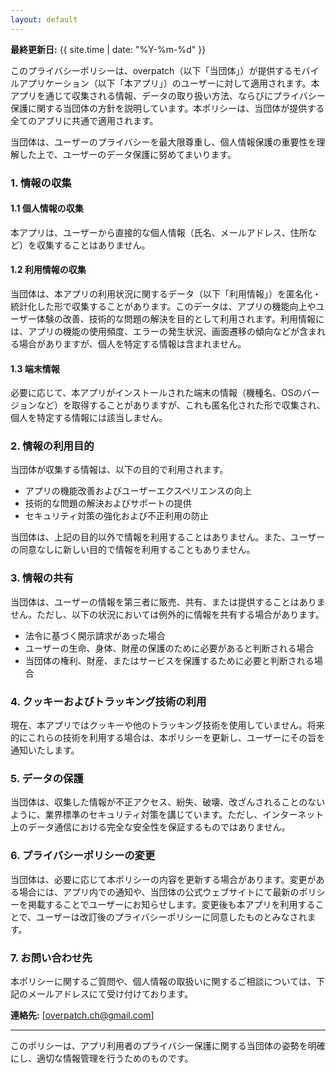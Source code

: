 ```yaml
---
layout: default
---
```


**最終更新日:** {{ site.time | date: "%Y-%m-%d" }}

このプライバシーポリシーは、overpatch（以下「当団体」）が提供するモバイルアプリケーション（以下「本アプリ」）のユーザーに対して適用されます。本アプリを通じて収集される情報、データの取り扱い方法、ならびにプライバシー保護に関する当団体の方針を説明しています。本ポリシーは、当団体が提供する全てのアプリに共通で適用されます。

当団体は、ユーザーのプライバシーを最大限尊重し、個人情報保護の重要性を理解した上で、ユーザーのデータ保護に努めてまいります。

### 1. 情報の収集

#### 1.1 個人情報の収集
本アプリは、ユーザーから直接的な個人情報（氏名、メールアドレス、住所など）を収集することはありません。

#### 1.2 利用情報の収集
当団体は、本アプリの利用状況に関するデータ（以下「利用情報」）を匿名化・統計化した形で収集することがあります。このデータは、アプリの機能向上やユーザー体験の改善、技術的な問題の解決を目的として利用されます。利用情報には、アプリの機能の使用頻度、エラーの発生状況、画面遷移の傾向などが含まれる場合がありますが、個人を特定する情報は含まれません。

#### 1.3 端末情報
必要に応じて、本アプリがインストールされた端末の情報（機種名、OSのバージョンなど）を取得することがありますが、これも匿名化された形で収集され、個人を特定する情報には該当しません。

### 2. 情報の利用目的
当団体が収集する情報は、以下の目的で利用されます。
- アプリの機能改善およびユーザーエクスペリエンスの向上
- 技術的な問題の解決およびサポートの提供
- セキュリティ対策の強化および不正利用の防止

当団体は、上記の目的以外で情報を利用することはありません。また、ユーザーの同意なしに新しい目的で情報を利用することもありません。

### 3. 情報の共有
当団体は、ユーザーの情報を第三者に販売、共有、または提供することはありません。ただし、以下の状況においては例外的に情報を共有する場合があります。
- 法令に基づく開示請求があった場合
- ユーザーの生命、身体、財産の保護のために必要があると判断される場合
- 当団体の権利、財産、またはサービスを保護するために必要と判断される場合

### 4. クッキーおよびトラッキング技術の利用
現在、本アプリではクッキーや他のトラッキング技術を使用していません。将来的にこれらの技術を利用する場合は、本ポリシーを更新し、ユーザーにその旨を通知いたします。

### 5. データの保護
当団体は、収集した情報が不正アクセス、紛失、破壊、改ざんされることのないように、業界標準のセキュリティ対策を講じています。ただし、インターネット上のデータ通信における完全な安全性を保証するものではありません。

### 6. プライバシーポリシーの変更
当団体は、必要に応じて本ポリシーの内容を更新する場合があります。変更がある場合には、アプリ内での通知や、当団体の公式ウェブサイトにて最新のポリシーを掲載することでユーザーにお知らせします。変更後も本アプリを利用することで、ユーザーは改訂後のプライバシーポリシーに同意したものとみなされます。

### 7. お問い合わせ先
本ポリシーに関するご質問や、個人情報の取扱いに関するご相談については、下記のメールアドレスにて受け付けております。

**連絡先:** [overpatch.ch@gmail.com]

---

このポリシーは、アプリ利用者のプライバシー保護に関する当団体の姿勢を明確にし、適切な情報管理を行うためのものです。

